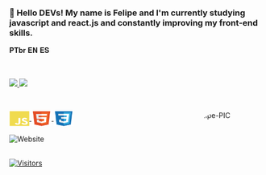 ### 👋 Hello DEVs! My name is Felipe and I'm currently studying javascript and react.js and constantly improving my front-end skills. 
𝐏𝐓𝐛𝐫 𝐄𝐍 𝐄𝐒

##

<div><br>
  <a href="https://github.com/FelipeFMedeiros">
  <img height="180em" src="https://github-readme-stats.vercel.app/api?username=felipefmedeiros&show_icons=true&theme=merko"/>
  <img height="180em" src="https://github-readme-stats.vercel.app/api/top-langs/?username=felipefmedeiros&layout=compact&theme=merko"/>
</div>

## 
  
<div style="display: inline_block"><br>
  <img align="center" alt="Js" height="30" width="40" src="https://raw.githubusercontent.com/devicons/devicon/master/icons/javascript/javascript-plain.svg">
  <img align="center" alt="HTML" height="30" width="40" src="https://raw.githubusercontent.com/devicons/devicon/master/icons/html5/html5-original.svg">
  <img align="center" alt="CSS" height="30" width="40" src="https://raw.githubusercontent.com/devicons/devicon/master/icons/css3/css3-original.svg">
  <img align="right" alt="Felipe-PIC" height="150" width="150" style="border-radius:50%;" src="https://img001.prntscr.com/file/img001/GAt0U55mSoy7x4aY3_6JsA.png">
</div>
  
<div><br>
  <a href="https://www.linkedin.com/in/felipe-medeiros-487247268/">
  <img align="left" alt="Website " height="30" src="https://img.shields.io/badge/website-000000?style=for-the-badge&logo=About.me&logoColor=white"/>
</div><br><br>
  
 [![Visitors](https://visitor-badge.glitch.me/badge?page_id=github/felipefmedeiros)](https://github.com/felipefmedeiros)
